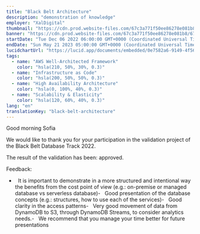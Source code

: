 ```yaml
---
title: "Black Belt Architecture"
description: "demonstration of knowledge"
employer: "XalDigital"
thumbnail: "https://cdn.prod.website-files.com/67c3a771f50ee86278e081b8/67cbf293dbee0c171ba3e2cf_67cbde6602d17199fe025917_black%2520belt%2520badge.png"
banner: "https://cdn.prod.website-files.com/67c3a771f50ee86278e081b8/67cbf2934837c3315bfedf4f_67cbe17608ea1ae1f6d26cf0_67cbdbac9edb7468375dfbb5_photo-1457369804613-52c61a468e7d.jpeg"
startDate: "Tue Dec 06 2022 06:00:00 GMT+0000 (Coordinated Universal Time)"
endDate: "Sun May 21 2023 05:00:00 GMT+0000 (Coordinated Universal Time)"
lucidchartUrl: "https://lucid.app/documents/embedded/0e7582a6-9149-4f56-a251-3f0b67a8af99"
tags:
  - name: "AWS Well-Architected Framework"
    color: "hsla(210, 50%, 30%, 0.3)"
  - name: "Infrastructure as Code"
    color: "hsla(200, 50%, 50%, 0.3)"
  - name: "High Availability Architecture"
    color: "hsla(0, 100%, 40%, 0.3)"
  - name: "Scalability & Elasticity"
    color: "hsla(120, 60%, 40%, 0.3)"
lang: "en"
translationKey: "black-belt-architecture"
---
```


Good morning Sofia

We would like to thank you for your participation in the validation project of the Black Belt Database Track 2022.

The result of the validation has been: approved.

Feedback:

-   It is important to demonstrate in a more structured and intentional way the benefits from the cost point of view (e.g.: on-premise or managed database vs serverless database)-   Good presentation of the database concepts (e.g.: structures, how to use each of the services)-   Good clarity in the access patterns-   Very good movement of data from DynamoDB to S3, through DynamoDB Streams, to consider analytics needs.-   We recommend that you manage your time better for future presentations
